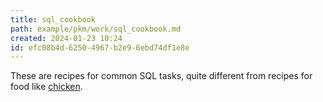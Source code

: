 ```yaml
---
title: sql_cookbook
path: example/pkm/work/sql_cookbook.md
created: 2024-01-23 10:24
id: efc08b4d-6250-4967-b2e9-6ebd74df1e8e
---
```


These are recipes for common SQL tasks, quite different from recipes for food like [chicken](example/pkm/personal/chicken_recipe.md).
